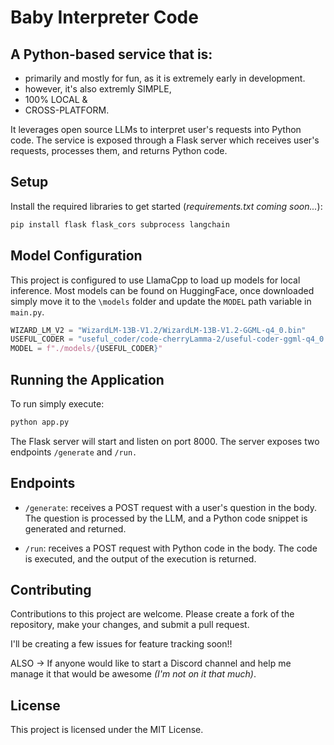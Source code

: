 # Baby Interpreter Code

## A Python-based service that is:
- primarily and mostly for fun, as it is extremely early in development.
- however, it's also extremly SIMPLE,
- 100% LOCAL &
- CROSS-PLATFORM.

It leverages open source LLMs to interpret user's requests into Python code. 
The service is exposed through a Flask server which receives user's requests, processes them, and returns Python code.

## Setup

Install the required libraries to get started (_requirements.txt coming soon..._):

```bash
pip install flask flask_cors subprocess langchain
```

## Model Configuration

This project is configured to use LlamaCpp to load up models for local inference.
Most models can be found on HuggingFace, once downloaded simply move it to the ```\models```
folder and update the `MODEL` path variable in `main.py`.

```python 
WIZARD_LM_V2 = "WizardLM-13B-V1.2/WizardLM-13B-V1.2-GGML-q4_0.bin"
USEFUL_CODER = "useful_coder/code-cherryLamma-2/useful-coder-ggml-q4_0.bin"
MODEL = f"./models/{USEFUL_CODER}"
```

## Running the Application

To run simply execute:

```bash
python app.py
```

The Flask server will start and listen on port 8000. The server exposes two endpoints ```/generate``` and ```/run.```

## Endpoints
- `/generate`: receives a POST request with a user's question in the body. The question is processed by the LLM, and a 
Python code snippet is generated and returned.

- `/run`: receives a POST request with Python code in the body. The code is executed, and the output of the execution 
is returned.

## Contributing
  
  Contributions to this project are welcome. Please create a fork of the repository, make your changes, and submit a pull 
request.

  I'll be creating a few issues for feature tracking soon!!

  ALSO -> If anyone would like to start a Discord channel and help me manage it that would be awesome _(I'm not on it that much)_.

## License
This project is licensed under the MIT License.
